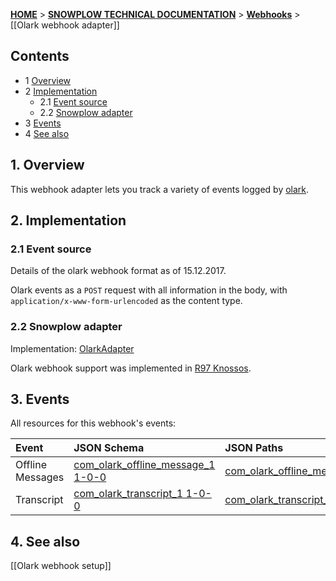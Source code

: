 <a name="top" />

[**HOME**](Home) > [**SNOWPLOW TECHNICAL DOCUMENTATION**](Snowplow-technical-documentation) > [**Webhooks**](Webhooks) > [[Olark webhook adapter]]

## Contents

- 1 [Overview](#overview)
- 2 [Implementation](#implementation)
  - 2.1 [Event source](#source)
  - 2.2 [Snowplow adapter](#adapter)
- 3 [Events](#events)
- 4 [See also](#see-also)

<a name="overview" />

## 1. Overview

This webhook adapter lets you track a variety of events logged by [olark][olark-website].

<a name="implementation" />

## 2. Implementation

<a name="source" />

### 2.1 Event source

Details of the olark webhook format as of 15.12.2017.

Olark events as a `POST` request with all information in the body, with `application/x-www-form-urlencoded` as the content type.

<a name="adapter" />

### 2.2 Snowplow adapter

Implementation: [OlarkAdapter][olark-adapter]

Olark webhook support was implemented in [R97 Knossos][r97].

<a name="events" />

## 3. Events

All resources for this webhook's events:

| **Event**      | **JSON Schema**                                  | **JSON Paths**                                    | **Redshift Table**                                     |
|:---------------|:-------------------------------------------------|:--------------------------------------------------|:-------------------------------------------------------|
|Offline Messages       |[com_olark_offline_message_1 1-0-0][com_olark_offline_message_1-schema]               | [com_olark_offline_message_1.json][com_olark_offline_message_1-json]               | [com_olark_offline_message_1.sql][com_olark_offline_message_1-sql]               |
|Transcript             |[com_olark_transcript_1 1-0-0][com_olark_transcript_1-schema]                         | [com_olark_transcript_1.json][com_olark_transcript_1-json]                         | [com_olark_transcript_1.sql][com_olark_transcript_1-sql]                         |


<a name="see-also" />

## 4. See also

[[Olark webhook setup]]

[olark-website]: https://www.olark.com/
[olark-webhooks]: https://www.olark.com/help/webhooks
[r97]: https://github.com/snowplow/snowplow/releases/tag/r97-knossos
[olark-adapter]: https://github.com/snowplow/snowplow/blob/master/3-enrich/scala-common-enrich/src/main/scala/com.snowplowanalytics.snowplow.enrich/common/adapters/registry/OlarkAdapter.scala

[com_olark_offline_message_1-schema]: https://github.com/snowplow/iglu-central/blob/master/schemas/com.olark/offline_message/jsonschema/1-0-0
[com_olark_transcript_1-schema]: https://github.com/snowplow/iglu-central/blob/master/schemas/com.olark/transcript/jsonschema/1-0-0

[com_olark_offline_message_1-json]: https://github.com/snowplow/iglu-central/blob/master/jsonpaths/com.olark/offline_message_1.json
[com_olark_transcript_1-json]: https://github.com/snowplow/iglu-central/blob/master/jsonpaths/com.olark/transcript_1.json

[com_olark_offline_message_1-sql]: https://github.com/snowplow/iglu-central/blob/master/sql/com.olark/offline_message_1.sql
[com_olark_transcript_1-sql]: https://github.com/snowplow/iglu-central/blob/master/sql/com.olark/transcript_1.sql
